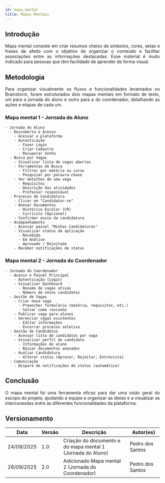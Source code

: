 ```yaml
---
id: mapa_mental
title: Mapas Mentais
---
```

 
## Introdução
 
<p align = "justify">
Mapa mental consiste em criar resumos cheios de símbolos, cores, setas e frases de efeito com o objetivo de organizar o conteúdo e facilitar associações entre as informações destacadas. Esse material é muito indicado para pessoas que têm facilidade de aprender de forma visual.
</p>
 
## Metodologia
 
<p align = "justify">
Para organizar visualmente os fluxos e funcionalidades levantados no Brainstorm, foram estruturados dois mapas mentais em formato de texto, um para a jornada do aluno e outro para a do coordenador, detalhando as ações e etapas de cada um.
</p>
 
### Mapa mental 1 - Jornada do Aluno

```text
- Jornada do Aluno
  - Descoberta e Acesso
    - Acessar a plataforma
    - Autenticação
      - Fazer Login
      - Criar Cadastro
      - Recuperar Senha
  - Busca por Vagas
    - Visualizar lista de vagas abertas
    - Ferramentas de Busca
      - Filtrar por matéria ou curso
      - Pesquisar por palavra-chave
    - Ver detalhes de uma vaga
      - Requisitos
      - Descrição das atividades
      - Professor responsável
  - Processo de Candidatura
    - Clicar em "Candidatar-se"
    - Anexar Documentos
      - Histórico Escolar (CR)
      - Currículo (Opcional)
    - Confirmar envio da candidatura
  - Acompanhamento
    - Acessar painel "Minhas Candidaturas"
    - Visualizar status da aplicação
      - Recebida
      - Em Análise
      - Aprovado / Rejeitado
    - Receber notificações de status
```

### Mapa mental 2 - Jornada do Coordenador

```text
- Jornada do Coordenador
  - Acesso e Painel Principal
    - Autenticação (Login)
    - Visualizar Dashboard
      - Resumo de vagas ativas
      - Número de novos candidatos
  - Gestão de Vagas
    - Criar nova vaga
      - Preencher formulário (matéria, requisitos, etc.)
      - Salvar como rascunho
    - Publicar vaga para alunos
    - Gerenciar vagas existentes
      - Editar informações
      - Encerrar processo seletivo
  - Gestão de Candidatos
    - Acessar lista de candidatos por vaga
    - Visualizar perfil do candidato
      - Informações do aluno
      - Baixar documentos anexados
    - Avaliar Candidatura
      - Alterar status (Aprovar, Rejeitar, Entrevista)
  - Comunicação
    - Disparo de notificações de status (automático)
```
 
## Conclusão
 
<p align = "justify">
O mapa mental foi uma ferramenta eficaz para dar uma visão geral do escopo do projeto, ajudando a equipe a organizar as ideias e a visualizar as interconexões entre as diferentes funcionalidades da plataforma.
</p>
 
## Versionamento
| Data | Versão | Descrição | Autor(es) |
| -- | -- | -- | -- |
| 24/09/2025 | 1.0 | Criação do documento e do mapa mental 1 (Jornada do Aluno) | Pedro dos Santos |
| 26/09/2025 | 2.0 | Adicionado Mapa mental 2 (Jornada do Coordenador) | Pedro dos Santos |